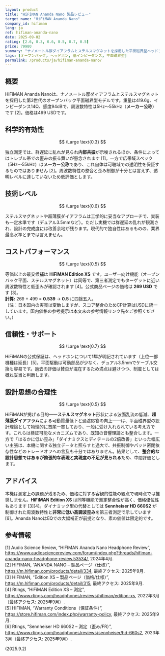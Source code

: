 ```yaml
---
layout: product
title: "HiFiMAN Ananda Nano 製品レビュー"
target_name: "HiFiMAN Ananda Nano"
company_id: hifiman
lang: ja
ref: hifiman-ananda-nano
date: 2025-09-02
rating: [2.6, 0.3, 0.6, 0.5, 0.7, 0.5]
price: 79980
summary: "ナノメートル厚ダイアフラムとステルスマグネットを採用した平面磁界型ヘッドフォンですが、独立測定では一部帯域での歪み上昇や群遅延の乱れ（内部共振示唆）が見られ、先進的な構造に対し結果は限定的です。"
tags: [オープンバック, ヘッドホン, 低インピーダンス, 平面磁界型]
permalink: /products/ja/hifiman-ananda-nano/
---
```

## 概要

HiFiMAN Ananda Nanoは、ナノメートル厚ダイアフラムとステルスマグネットを採用した第3世代のオープンバック平面磁界型モデルです。重量は419.6g、インピーダンス14Ω、感度94dBで、周波数特性は5Hz〜55kHz（**メーカー公称**）です [2]。価格は499 USDです。

## 科学的有効性

$$ \Large \text{0.3} $$

独立測定では、群遅延に乱れが見られ**内部共振**が示唆されるほか、条件によってはトレブル帯での歪みの振る舞いが懸念されます [1]。一方で広帯域スペック（5Hz〜55kHz）は**メーカー公称**であり、これ自体は可聴域での透明性を保証するものではありません [2]。周波数特性の整合と歪み制御が十分とは言えず、透明レベルに達していないため低評価とします。

## 技術レベル

$$ \Large \text{0.6} $$

ステルスマグネットや超薄膜ダイアフラムは工学的に妥当なアプローチで、実装も一定水準です（デュアル3.5mmなど）。ただし実機では群遅延の乱れが観測され、設計の完成度には改善余地が残ります。現代的で独自性はあるものの、業界最高水準とまでは言えません。

## コストパフォーマンス

$$ \Large \text{0.5} $$

等価以上の最安候補は **HiFiMAN Edition XS** です。ユーザー向け機能（オープンバック平面、ステルスマグネット）は同等で、第三者測定でもターゲットに近い周波数特性と低歪みが確認されます [4]。公式商品ページの価格は **269 USD** です [3]。  
**計算:** 269 ÷ 499 = **0.539** → **0.5** に四捨五入。  
（注：日本国内の実売は変動しますが、スコア整合のためCP計算はUSDに統一しています。国内価格の参考提示は本文末の参考情報リンク先をご参照ください。）

## 信頼性・サポート

$$ \Large \text{0.7} $$

HiFiMANの公式保証は、ヘッドホンについて**1年**が明記されています（上位一部機種は延長）[5]。平面駆動は可動部品が少なく、デュアル3.5mmでケーブル交換も容易です。過去の評価は賛否が混在するため満点は避けつつ、制度としては概ね妥当と判断します。

## 設計思想の合理性

$$ \Large \text{0.5} $$

HiFiMANが掲げる目的——**ステルスマグネット**形状による波面乱流の低減、**超薄膜ダイアフラム**による可動質量低下と過渡応答の向上——は、平面磁界型の設計理論として物理的に首尾一貫しており、一般に受け入れられている考え方です。これらは検証可能なメカニズムであり、既知の音響理論とも整合します。一方で「はるかに低い歪み」「ダイナミクスとディテールの2倍改善」といった幅広い主張は、本機に関する独立データと照らすと過大で、共振制御やパッド密閉依存性などのトレードオフへの言及も十分ではありません。結果として、**整合的な設計思想ではあるが誇張的な表現と実現度の不足が見られる**ため、中間評価とします。

## アドバイス

本機は測定上の課題が残るため、価格に対する客観的性能の観点で現時点では推奨しません。**HiFiMAN Edition XS** は同等機能で測定整合性が高く、価格優位性もあります [3][4]。ダイナミック型の代替としては **Sennheiser HD 660S2** が制御された周波数特性と**非常に低い高調波歪み**を第三者測定で示しています [6]。Ananda NanoはEQでの大幅補正が前提となり、素の価値は限定的です。

## 参考情報

[1] Audio Science Review, “HIFIMAN Ananda Nano Headphone Review”, https://www.audiosciencereview.com/forum/index.php?threads/hifiman-ananda-nano-headphone-review.53534/, 2024年4月.  
[2] HIFIMAN, “ANANDA NANO – 製品ページ（仕様）”, https://m.hifiman.com/products/detail/334, 最終アクセス: 2025年9月.  
[3] HIFIMAN, “Edition XS – 製品ページ（価格/仕様）”, https://m.hifiman.com/products/detail/315, 最終アクセス: 2025年9月.  
[4] Rtings, “HiFiMAN Edition XS – 測定”, https://www.rtings.com/headphones/reviews/hifiman/edition-xs, 2022年3月（最終アクセス: 2025年9月）.  
[5] HIFIMAN, “Warranty Conditions（保証条件）”, https://store.hifiman.com/index.php/warranty-policy, 最終アクセス: 2025年9月.  
[6] Rtings, “Sennheiser HD 660S2 – 測定（歪み/FR）”, https://www.rtings.com/headphones/reviews/sennheiser/hd-660s2, 2023年3月（最終アクセス: 2025年9月）.

(2025.9.2)

